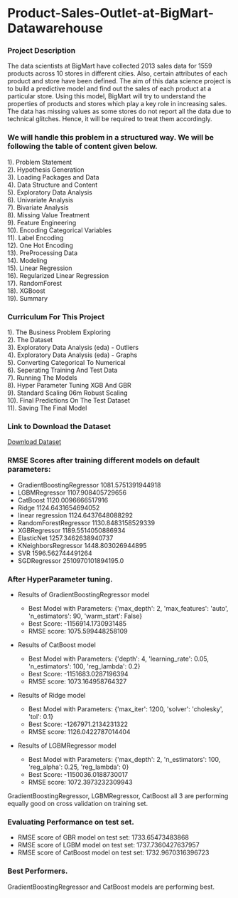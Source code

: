 # Product-Sales-Outlet-at-BigMart-Datawarehouse<br>


### Project Description<br>
The data scientists at BigMart have collected 2013 sales data for 1559 products across 10 stores in different cities. Also, certain attributes of each product and store have been defined. The aim of this data science project is to build a predictive model and find out the sales of each product at a particular store.
Using this model, BigMart will try to understand the properties of products and stores which play a key role in increasing sales.
 The data has missing values as some stores do not report all the data due to technical glitches. Hence, it will be required to treat them accordingly.


### We will handle this problem in a structured way. We will be following the table of content given below.<br>

1). Problem Statement                                        
2). Hypothesis Generation                                                                
3). Loading Packages and Data                                                               
4). Data Structure and Content                                                               
5). Exploratory Data Analysis                                                               
6). Univariate Analysis                                                               
7). Bivariate Analysis                                                               
8). Missing Value Treatment                                                               
9). Feature Engineering                                                               
10). Encoding Categorical Variables                                                               
11). Label Encoding                                                               
12). One Hot Encoding                                                               
13). PreProcessing Data                                                               
14). Modeling                                                               
15). Linear Regression                                                               
16). Regularized Linear Regression                                                               
17). RandomForest                                                               
18). XGBoost                                                               
19). Summary                                                               

### Curriculum For This Project<br>

1). The Business Problem Exploring                                                                
2). The Dataset                                                                
3). Exploratory Data Analysis (eda) - Outliers                                                               
4). Exploratory Data Analysis (eda) - Graphs                                                               
5). Converting Categorical To Numerical                                                               
6). Seperating Training And Test Data                                                               
7). Running The Models                                                               
8). Hyper Parameter Tuning XGB And GBR                                                               
9). Standard Scaling 06m Robust Scaling                                                               
10). Final Predictions On The Test Dataset                                                               
11). Saving The Final Model                                                               

### Link to Download the Dataset<br>

<a href="https://bit.ly/3sVgopt" target="_blank">Download Dataset</a>

### RMSE Scores after training different models on default parameters:<br>

- GradientBoostingRegressor 1081.5751391944918        
- LGBMRegressor 1107.908405729656        
- CatBoost 1120.0096666517916        
- Ridge 1124.6431654694052        
- linear regression 1124.6437648088292        
- RandomForestRegressor 1130.8483158529339        
- XGBRegressor 1189.5514050886934        
- ElasticNet 1257.3462638940737        
- KNeighborsRegressor 1448.803026944895        
- SVR 1596.562744491264        
- SGDRegressor 2510970101894195.0 

### After HyperParameter tuning.<br>

- Results of GradientBoostingRegressor model
    - Best Model with Parameters:  {'max_depth': 2, 'max_features': 'auto', 'n_estimators': 90, 'warm_start': False}
    - Best Score:  -1156914.1730931485
    - RMSE score:  1075.599448258109

- Results of CatBoost model
    - Best Model with Parameters:  {'depth': 4, 'learning_rate': 0.05, 'n_estimators': 100, 'reg_lambda': 0.2}
    - Best Score:  -1151683.0287196394
    - RMSE score:  1073.164958764327

- Results of Ridge model
    - Best Model with Parameters:  {'max_iter': 1200, 'solver': 'cholesky', 'tol': 0.1}
    - Best Score:  -1267971.2134231322
    - RMSE score:  1126.0422787014404

- Results of LGBMRegressor model
    - Best Model with Parameters:  {'max_depth': 2, 'n_estimators': 100, 'reg_alpha': 0.25, 'reg_lambda': 0}
    - Best Score:  -1150036.0188730017
    - RMSE score:  1072.3973232309943

GradientBoostingRegressor,  LGBMRegressor,  CatBoost  all 3 are performing equally good on cross validation on training set.

### Evaluating Performance on test set.<br>

- RMSE score of GBR model on test set:  1733.65473483868
- RMSE score of LGBM model on test set:  1737.7360427637957
- RMSE score of CatBoost model on test set:  1732.9670316396723

### Best Performers.<br>

GradientBoostingRegressor   and   CatBoost models are performing best.

